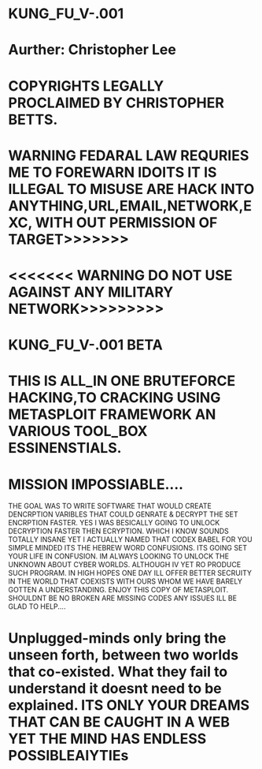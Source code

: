 # KUNG_FU_V-.001
 # Aurther: Christopher Lee
 # COPYRIGHTS LEGALLY PROCLAIMED BY CHRISTOPHER BETTS.
 # WARNING FEDARAL LAW REQURIES ME TO FOREWARN IDOITS IT IS ILLEGAL TO MISUSE ARE HACK INTO ANYTHING,URL,EMAIL,NETWORK,EXC, WITH OUT PERMISSION OF TARGET>>>>>>>
 # <<<<<<< WARNING DO NOT USE AGAINST ANY MILITARY NETWORK>>>>>>>>>
# KUNG_FU_V-.001 BETA
# THIS IS ALL_IN ONE BRUTEFORCE HACKING,TO CRACKING USING METASPLOIT FRAMEWORK AN VARIOUS TOOL_BOX ESSINENSTIALS.
# MISSION IMPOSSIABLE....
 THE GOAL WAS TO WRITE SOFTWARE THAT WOULD CREATE DENCRPTION VARIBLES THAT COULD GENRATE & DECRYPT THE SET ENCRPTION FASTER. YES I WAS BESICALLY GOING TO UNLOCK DECRYPTION FASTER THEN ECRYPTION. WHICH I KNOW SOUNDS TOTALLY INSANE YET I ACTUALLY NAMED THAT CODEX BABEL FOR YOU SIMPLE MINDED ITS THE HEBREW WORD CONFUSIONS. ITS GOING SET YOUR LIFE IN CONFUSION. IM ALWAYS LOOKING TO UNLOCK THE UNKNOWN ABOUT CYBER WORLDS. ALTHOUGH IV YET RO PRODUCE SUCH PROGRAM. IN HIGH HOPES ONE DAY ILL OFFER BETTER SECRUITY IN THE WORLD THAT COEXISTS WITH OURS WHOM WE HAVE BARELY GOTTEN A UNDERSTANDING. ENJOY THIS COPY OF METASPLOIT. SHOULDNT BE NO BROKEN ARE MISSING CODES ANY ISSUES ILL BE GLAD TO HELP....
 
# Unplugged-minds only bring the unseen forth, between two worlds that co-existed. What they fail to understand it doesnt need to be explained. ITS ONLY YOUR DREAMS THAT CAN BE CAUGHT IN A WEB YET THE MIND HAS ENDLESS POSSIBLEAIYTIEs
